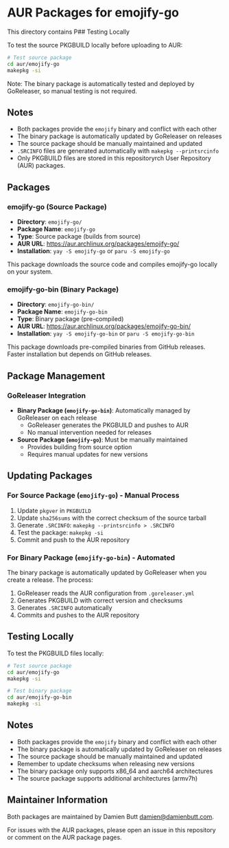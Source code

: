 # AUR Packages for emojify-go

This directory contains P## Testing Locally

To test the source PKGBUILD locally before uploading to AUR:

```bash
# Test source package
cd aur/emojify-go
makepkg -si
```

Note: The binary package is automatically tested and deployed by GoReleaser, so manual testing is not required.

## Notes

-   Both packages provide the `emojify` binary and conflict with each other
-   The binary package is automatically updated by GoReleaser on releases
-   The source package should be manually maintained and updated
-   `.SRCINFO` files are generated automatically with `makepkg --printsrcinfo`
-   Only PKGBUILD files are stored in this repositoryrch User Repository (AUR) packages.

## Packages

### emojify-go (Source Package)

-   **Directory**: `emojify-go/`
-   **Package Name**: `emojify-go`
-   **Type**: Source package (builds from source)
-   **AUR URL**: https://aur.archlinux.org/packages/emojify-go/
-   **Installation**: `yay -S emojify-go` or `paru -S emojify-go`

This package downloads the source code and compiles emojify-go locally on your system.

### emojify-go-bin (Binary Package)

-   **Directory**: `emojify-go-bin/`
-   **Package Name**: `emojify-go-bin`
-   **Type**: Binary package (pre-compiled)
-   **AUR URL**: https://aur.archlinux.org/packages/emojify-go-bin/
-   **Installation**: `yay -S emojify-go-bin` or `paru -S emojify-go-bin`

This package downloads pre-compiled binaries from GitHub releases. Faster installation but depends on GitHub releases.

## Package Management

### GoReleaser Integration

-   **Binary Package (`emojify-go-bin`)**: Automatically managed by GoReleaser on each release
    -   GoReleaser generates the PKGBUILD and pushes to AUR
    -   No manual intervention needed for releases
-   **Source Package (`emojify-go`)**: Must be manually maintained
    -   Provides building from source option
    -   Requires manual updates for new versions

## Updating Packages

### For Source Package (`emojify-go`) - Manual Process

1. Update `pkgver` in `PKGBUILD`
2. Update `sha256sums` with the correct checksum of the source tarball
3. Generate `.SRCINFO`: `makepkg --printsrcinfo > .SRCINFO`
4. Test the package: `makepkg -si`
5. Commit and push to the AUR repository

### For Binary Package (`emojify-go-bin`) - Automated

The binary package is automatically updated by GoReleaser when you create a release. The process:

1. GoReleaser reads the AUR configuration from `.goreleaser.yml`
2. Generates PKGBUILD with correct version and checksums
3. Generates `.SRCINFO` automatically
4. Commits and pushes to the AUR repository

## Testing Locally

To test the PKGBUILD files locally:

```bash
# Test source package
cd aur/emojify-go
makepkg -si

# Test binary package
cd aur/emojify-go-bin
makepkg -si
```

## Notes

-   Both packages provide the `emojify` binary and conflict with each other
-   The binary package is automatically updated by GoReleaser on releases
-   The source package should be manually maintained and updated
-   Remember to update checksums when releasing new versions
-   The binary package only supports x86_64 and aarch64 architectures
-   The source package supports additional architectures (armv7h)

## Maintainer Information

Both packages are maintained by Damien Butt <damien@damienbutt.com>.

For issues with the AUR packages, please open an issue in this repository or comment on the AUR package pages.
